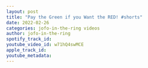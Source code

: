 ```yaml
---
layout: post
title: "Pay the Green if you Want the RED! #shorts"
date: 2022-02-26
categories: jofo-in-the-ring videos
author: jofo-in-the-ring
spotify_track_id: 
youtube_video_id: w71hQ4swMCE
apple_track_id: 
youtube_metadata: 
---
```


